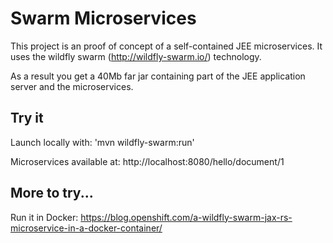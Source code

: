 # Swarm Microservices

This project is an proof of concept of a self-contained JEE microservices.
It uses the wildfly swarm (http://wildfly-swarm.io/) technology.

As a result you get a 40Mb far jar containing part of the JEE application server and the microservices.

## Try it
Launch locally with:
'mvn wildfly-swarm:run'
    
Microservices available at:
http://localhost:8080/hello/document/1

## More to try...
Run it in Docker:
https://blog.openshift.com/a-wildfly-swarm-jax-rs-microservice-in-a-docker-container/